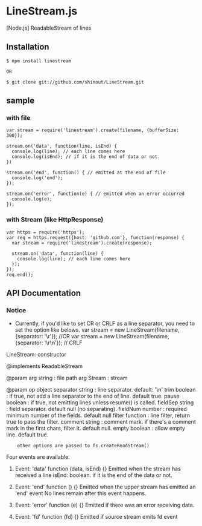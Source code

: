LineStream.js
==========
[Node.js] ReadableStream of lines

## Installation ##

    $ npm install linestream

    OR

    $ git clone git://github.com/shinout/LineStream.git

## sample ##

### with file ###

    var stream = require('linestream').create(filename, {bufferSize: 300});

    stream.on('data', function(line, isEnd) {
      console.log(line); // each line comes here
      console.log(isEnd); // if it is the end of data or not.
    })

    stream.on('end', function() { // emitted at the end of file
      console.log('end');
    });

    stream.on('error', function(e) { // emitted when an error occurred
      console.log(e);
    });


### with Stream (like HttpResponse) ###

    var https = require('https');
    var req = https.request({host: 'github.com'}, function(response) {
      var stream = require('linestream').create(response);

      stream.on('data', function(line) {
        console.log(line); // each line comes here
      });
    });
    req.end();

## API Documentation ##

### Notice ###
* Currently, if you'd like to set CR or CRLF as a line separator, 
you need to set the option like belows.
    var stream = new LineStream(filename, {separator: '\r'});   //CR
    var stream = new LineStream(filename, {separator: '\r\n'}); // CRLF





LineStream: constructor

@implements ReadableStream

@param arg string : file path
       arg Stream : stream

@param op object 
        separator string   : line separator. default: '\n'
        trim      boolean  : if true, not add a line separator to the end of line. default true.
        pause     boolean  : if true, not emitting lines unless resume() is called.
        fieldSep  string   : field separator. default null (no separating).
        fieldNum  number   : required minimum number of the fields. default null
        filter    function : line filter, return true to pass the filter.
        comment   string   : comment mark. if there's a comment mark in the first chars, filter it. default null.
        empty     boolean  : allow empty line. default true.

        other options are passed to fs.createReadStream()

Four events are available.

1. Event: 'data'
   function (data, isEnd) {}
   Emitted when the stream has received a line
   isEnd: boolean. if it is the end of the data or not.

2. Event: 'end'
   function () {}
   Emitted when the upper stream has emitted an 'end' event 
   No lines remain after this event happens.

3. Event: 'error'
   function (e) {}
   Emitted if there was an error receiving data.

4. Event: 'fd'
   function (fd) {}
    Emitted if source stream emits fd event
